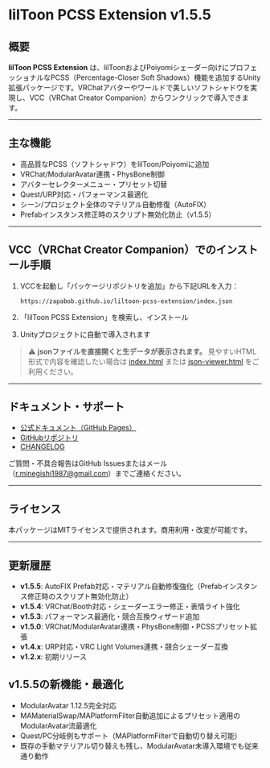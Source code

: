 # lilToon PCSS Extension v1.5.5

## 概要

**lilToon PCSS Extension** は、lilToonおよびPoiyomiシェーダー向けにプロフェッショナルなPCSS（Percentage-Closer Soft Shadows）機能を追加するUnity拡張パッケージです。VRChatアバターやワールドで美しいソフトシャドウを実現し、VCC（VRChat Creator Companion）からワンクリックで導入できます。

---

## 主な機能
- 高品質なPCSS（ソフトシャドウ）をlilToon/Poiyomiに追加
- VRChat/ModularAvatar連携・PhysBone制御
- アバターセレクターメニュー・プリセット切替
- Quest/URP対応・パフォーマンス最適化
- シーン/プロジェクト全体のマテリアル自動修復（AutoFIX）
- Prefabインスタンス修正時のスクリプト無効化防止（v1.5.5）

---

## VCC（VRChat Creator Companion）でのインストール手順

1. VCCを起動し「パッケージリポジトリを追加」から下記URLを入力：

   ```
   https://zapabob.github.io/liltoon-pcss-extension/index.json
   ```

2. 「lilToon PCSS Extension」を検索し、インストール
3. Unityプロジェクトに自動で導入されます

> ⚠️ **jsonファイルを直接開くと生データが表示されます。**
> 見やすいHTML形式で内容を確認したい場合は [index.html](https://zapabob.github.io/liltoon-pcss-extension/index.html) または [json-viewer.html](https://zapabob.github.io/liltoon-pcss-extension/json-viewer.html) をご利用ください。

---

## ドキュメント・サポート
- [公式ドキュメント（GitHub Pages）](https://zapabob.github.io/liltoon-pcss-extension/index.html)
- [GitHubリポジトリ](https://github.com/zapabob/liltoon-pcss-extension)
- [CHANGELOG](https://github.com/zapabob/liltoon-pcss-extension/blob/main/CHANGELOG.md)

ご質問・不具合報告はGitHub Issuesまたはメール（r.minegishi1987@gmail.com）までご連絡ください。

---

## ライセンス

本パッケージはMITライセンスで提供されます。商用利用・改変が可能です。

---

## 更新履歴

- **v1.5.5**: AutoFIX Prefab対応・マテリアル自動修復強化（Prefabインスタンス修正時のスクリプト無効化防止）
- **v1.5.4**: VRChat/Booth対応・シェーダーエラー修正・表情ライト強化
- **v1.5.3**: パフォーマンス最適化・競合互換ウィザード追加
- **v1.5.0**: VRChat/ModularAvatar連携・PhysBone制御・PCSSプリセット拡張
- **v1.4.x**: URP対応・VRC Light Volumes連携・競合シェーダー互換
- **v1.2.x**: 初期リリース

## v1.5.5の新機能・最適化

- ModularAvatar 1.12.5完全対応
- MAMaterialSwap/MAPlatformFilter自動追加によるプリセット適用のModularAvatar流最適化
- Quest/PC分岐例もサポート（MAPlatformFilterで自動切り替え可能）
- 既存の手動マテリアル切り替えも残し、ModularAvatar未導入環境でも従来通り動作 
